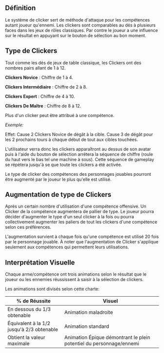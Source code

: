 ## Définition 

Le système de clicker sert de méthode d'attaque pour les compétences autant joueur qu'ennemi. Les clickers sont comparables au dés à plusieurs faces dans les jeux de rôles classiques. Par contre le joueur a une influence sur le résultat en appuyant sur le bouton de sélection au bon moment.
## Type de Clickers

Tout comme les dés de jeux de table classique, les Clickers ont des nombres pairs allant de 1 à 12. 

**Clickers Novice** : Chiffre de 1 à 4. 

**Clickers Intermédiaire** : Chiffre de 2 à 8.  

**Clickers Expert** : Chiffre de 4 à 10. 

**Clickers De Maître** : Chiffre de 8 à 12. 

Plus d'un clicker peut être attribué à une compétence. 

*Exemple:* 

Effet: Cause 2 Clickers Novice de dégât à la cible. Cause 3 de dégât pour les 2 prochains tours à chaque début de tout aux cibles touchées.

L'utilisateur verra donc les clickers apparaîtront au dessus de son avatar puis à l'aide du bouton de sélection arrêtera la séquence de chiffre (roule du haut vers le bas tel une machine à sous). Cette séquence de gameplay se répètera jusqu'à se que toute les clickers a été activée. 

Le type de clicker des compétences des personnages jouables pourront être augmenté par le joueur le plus qu'elle est utilisé.

## Augmentation de type de Clickers 

Après un certain nombre d'utilisation d'une compétence offensive. Un Clicker de la compétence augmentera de pallier de type. Le joueur pourra décider d'augmenter le type d'un seul clicker à la fois ou pourra collectivement augmenter les paliers de tout les clickers d'une compétence selon ces préférences.

L'augmentation survient à chaque fois qu'une compétence est utilisé 20 fois par le personnage jouable. À noter que l'augmentation de Clicker s'applique seulement aux compétences qui permettent leurs utilisations. 

## Interprétation Visuelle 

Chaque arme/compétence ont trois animations selon le résultat que le joueur ou les ennemies réussissent à saisir à la sélection de clickers.

Les animations sont divisés selon cette charte:

% de Réussite | Visuel
-- | -- 
En dessous du 1/3 obtenable | Animation maladroite 
Équivalent à la 1/2 jusqu'à 2/3 obtenable | Animation standard
Obtient la valeur maximale | Animation Épique démontrant le plein potentiel du personnage/ennemi